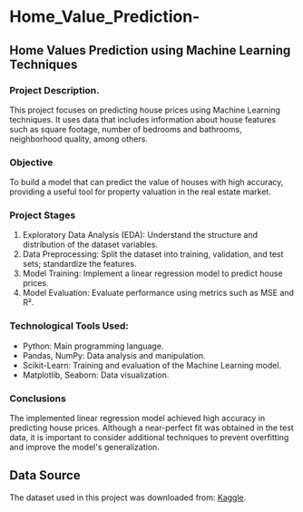 # Home_Value_Prediction-
## Home Values Prediction using Machine Learning Techniques

### Project Description.
This project focuses on predicting house prices using Machine Learning techniques. It uses data that includes information about house features such as square footage, number of bedrooms and bathrooms, neighborhood quality, among others.
### Objective
To build a model that can predict the value of houses with high accuracy, providing a useful tool for property valuation in the real estate market.

### Project Stages
1.	Exploratory Data Analysis (EDA): Understand the structure and distribution of the dataset variables.
2.	Data Preprocessing: Split the dataset into training, validation, and test sets; standardize the features.
3.	Model Training: Implement a linear regression model to predict house prices.
4.	Model Evaluation: Evaluate performance using metrics such as MSE and R².

### Technological Tools Used:
  - Python: Main programming language.
  - Pandas, NumPy: Data analysis and manipulation.
  - Scikit-Learn: Training and evaluation of the Machine Learning model.
  - Matplotlib, Seaborn: Data visualization.

### Conclusions
The implemented linear regression model achieved high accuracy in predicting house prices. Although a near-perfect fit was obtained in the test data, it is important to consider additional techniques to prevent overfitting and improve the model's generalization.

## Data Source
The dataset used in this project was downloaded from:
[Kaggle](https://www.kaggle.com/datasets/prokshitha/home-value-insights).



